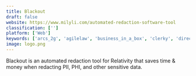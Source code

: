 ```yaml
---
title: Blackout
draft: false 
website: https://www.milyli.com/automated-redaction-software-tool
classification: ['']
platform: ['Web']
keywords: ['arcs_2g', 'agilelaw', 'business_in_a_box', 'clerky', 'directlaw', 'docxtools', 'docracy', 'formswift', 'gitguardian', 'legal.io', 'lexisnexis', 'onit', 'page_vault', 'redacted', 'seedlegals', 'suitecrm_legal_crm', 'termsfeed_privacy_policy_generator', 'iubenda']
image: logo.png
---
```

Blackout is an automated redaction tool for Relativity that saves time & money 
when redacting PII, PHI, and other sensitive data.